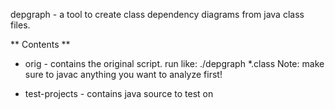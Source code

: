 depgraph - a tool to create class dependency diagrams
           from java class files.

** Contents **

* orig - contains the original script.  run like: ./depgraph *.class
         Note: make sure to javac anything you want to analyze first!

* test-projects - contains java source to test on